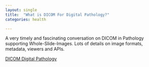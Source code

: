 ```yaml
---
layout: single
title:  "What is DICOM For Digital Pathology?"
categories: health

---
```

A very timely and fascinating conversation on DICOM in Pathology supporting Whole-Slide-Images. Lots of details on image formats, metadata, viewers and APIs.
 
[DICOM Digital Pathology](https://digitalpathologyplace.com/podcast/what-the-heck-is-dicom-in-pathology-w-david-clunie-pixelmed-publishing/)